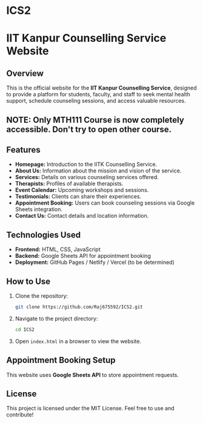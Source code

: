 # ICS2
# IIT Kanpur Counselling Service Website

## Overview
This is the official website for the **IIT Kanpur Counselling Service**, designed to provide a platform for students, faculty, and staff to seek mental health support, schedule counseling sessions, and access valuable resources.
## NOTE: Only MTH111 Course is now completely accessible. Don't try to open other course. 

## Features
- **Homepage:** Introduction to the IITK Counselling Service.
- **About Us:** Information about the mission and vision of the service.
- **Services:** Details on various counseling services offered.
- **Therapists:** Profiles of available therapists.
- **Event Calendar:** Upcoming workshops and sessions.
- **Testimonials:** Clients can share their experiences.
- **Appointment Booking:** Users can book counseling sessions via Google Sheets integration.
- **Contact Us:** Contact details and location information.

## Technologies Used
- **Frontend:** HTML, CSS, JavaScript
- **Backend:** Google Sheets API for appointment booking
- **Deployment:** GitHub Pages / Netlify / Vercel (to be determined)

## How to Use
1. Clone the repository:
   ```sh
   git clone https://github.com/Raj675592/ICS2.git
   ```
2. Navigate to the project directory:
   ```sh
   cd ICS2
   ```
3. Open `index.html` in a browser to view the website.

## Appointment Booking Setup
This website uses **Google Sheets API** to store appointment requests.








## License
This project is licensed under the MIT License. Feel free to use and contribute!

